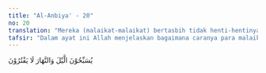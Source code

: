 ```yaml
---
title: "Al-Anbiya' - 20"
no: 20
translation: "Mereka (malaikat-malaikat) bertasbih tidak henti-hentinya malam dan siang."
tafsir: "Dalam ayat ini Allah menjelaskan bagaimana caranya para malaikat itu beribadah kepada-Nya, yaitu dengan senantiasa bertasbih siang dan malam dengan tidak putus-putusnya.\n\nDalam ayat lain Allah berfirman tentang para malaikat ini:\n\nYang tidak durhaka kepada Allah terhadap apa yang Dia perintahkan kepada mereka dan selalu mengerjakan apa yang diperintahkan. (at-Tahrim/66: 6)"
---
```


يُسَبِّحُوْنَ الَّيْلَ وَالنَّهَارَ لَا يَفْتُرُوْنَ 
